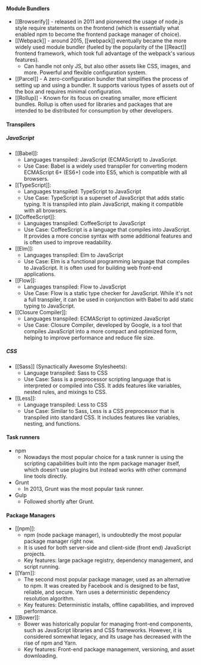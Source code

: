 
#### Module Bundlers
- [[Browserify]] - released in 2011 and pioneered the usage of node.js style require statements on the frontend (which is essentially what enabled npm to become the frontend package manager of choice).
- [[Webpack]] - around 2015, [[webpack]] eventually became the more widely used module bundler (fueled by the popularity of the [[React]] frontend framework, which took full advantage of the webpack's various features).
	- Can handle not only JS, but also other assets like CSS, images, and more. Powerful and flexible configuration system.
- [[Parcel]] - A zero-configuration bundler that simplifies the process of setting up and using a bundler. It supports various types of assets out of the box and requires minimal configuration.
- [[Rollup]] - Known for its focus on creating smaller, more efficient bundles. Rollup is often used for libraries and packages that are intended to be distributed for consumption by other developers.

#### Transpilers

##### JavaScript
- [[Babel]]:
	- Languages transpiled: JavaScript (ECMAScript) to JavaScript.
	- Use Case: Babel is a widely used transpiler for converting modern ECMAScript 6+ (ES6+) code into ES5, which is compatible with all browsers.
- [[TypeScript]]:
	- Languages transpiled: TypeScript to JavaScript
	- Use Case: TypeScript is a superset of JavaScript that adds static typing. It is transpiled into plain JavaScript, making it compatible with all browsers.
- [[CoffeeScript]]:
	- Languages transpiled: CoffeeScript to JavaScript
	- Use Case: CoffeeScript is a language that compiles into JavaScript. It provides a more concise syntax with some additional features and is often used to improve readability.
- [[Elm]]:
	- Languages transpiled: Elm to JavaScript
	- Use Case: Elm is a functional programming language that compiles to JavaScript. It is often used for building web front-end applications.
- [[Flow]]:
	- Languages transpiled: Flow to JavaScript
	- Use Case: Flow is a static type checker for JavaScript. While it's not a full transpiler, it can be used in conjunction with Babel to add static typing to JavaScript.
- [[Closure Compiler]]:
	- Languages transpiled: ECMAScript to optimized JavaScript
	- Use Case: Closure Compiler, developed by Google, is a tool that compiles JavaScript into a more compact and optimized form, helping to improve performance and reduce file size.

##### CSS
- [[Sass]] (Synactically Awesome Stylesheets):
	- Language transpiled: Sass to CSS
	- Use Case: Sass is a preprocessor scripting language that is interpreted or compiled into CSS. It adds features like variables, nested rules, and mixings to CSS.
- [[Less]]:
	- Language transpiled: Less to CSS
	- Use Case: Similar to Sass, Less is a CSS preprocessor that is transpiled into standard CSS. It includes features like variables, nesting, and functions.

#### Task runners
- npm
	- Nowadays the most popular choice for a task runner is using the scripting capabilities built into the npm package manager itself, which doesn't use plugins but instead works with other command line tools directly.
- Grunt
	- In 2013, Grunt was the most popular task runner.
- Gulp
	- Followed shortly after Grunt.

#### Package Managers
- [[npm]]:
	- npm (node package manager), is undoubtedly the most popular package manager right now.
	- It is used for both server-side and client-side (front end) JavaScript projects.
	- Key features: large package registry, dependency management, and script running.
- [[Yarn]]:
	- The second most popular package manager, used as an alternative to npm. It was created by Facebook and is designed to be fast, reliable, and secure. Yarn uses a deterministic dependency resolution algorithm.
	- Key features: Deterministic installs, offline capabilities, and improved performance.
- [[Bower]]:
	- Bower was historically popular for managing front-end components, such as JavaScript libraries and CSS frameworks. However, it is considered somewhat legacy, and its usage has decreased with the rise of npm and Yarn.
	- Key features: Front-end package management, versioning, and asset downloading.
